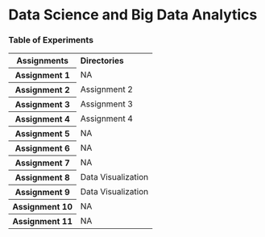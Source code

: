 # Data Science and Big Data Analytics

### Table of Experiments

<table>
  <tr>
    <th><b>Assignments</b></th>
    <td><b>Directories</b></td>
  </tr>
  <tr>
    <th>Assignment 1</th>
    <td>NA</td>
  </tr>
  <tr>
    <th>Assignment 2</th>
    <td>Assignment 2</td>
  </tr>
  <tr>
    <th>Assignment 3</th>
    <td>Assignment 3</td>
  </tr>
  <tr>
    <th>Assignment 4</th>
    <td>Assignment 4</td>
  </tr>
  <tr>
    <th>Assignment 5</th>
    <td>NA</td>
  </tr>
  <tr>
    <th>Assignment 6</th>
    <td>NA</td>
  </tr>
  <tr>
    <th>Assignment 7</th>
    <td>NA</td>
  </tr>
  <tr>
    <th>Assignment 8</th>
    <td>Data Visualization</td>
  </tr>
  <tr>
    <th>Assignment 9</th>
    <td>Data Visualization</td>
  </tr>
  <tr>
    <th>Assignment 10</th>
    <td>NA</td>
  </tr>
  <tr>
    <th>Assignment 11</th>
    <td>NA</td>
  </tr>
</table>
